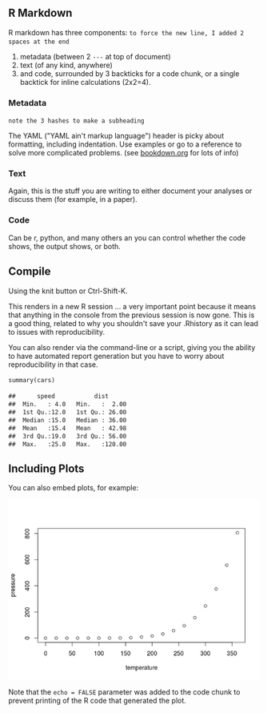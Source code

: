 R Markdown
----------

R markdown has three components:
`to force the new line, I added 2 spaces at the end`  
1. metadata (between 2 `---` at top of document)  
2. text (of any kind, anywhere)  
3. and code, surrounded by 3 backticks for a code chunk, or a single
backtick for inline calculations (2x2=4).

### Metadata

`note the 3 hashes to make a subheading`

The YAML ("YAML ain't markup language") header is picky about
formatting, including indentation. Use examples or go to a reference to
solve more complicated problems. (see [bookdown.org](www.bookdown.org)
for lots of info)

### Text

Again, this is the stuff you are writing to either document your
analyses or discuss them (for example, in a paper).

### Code

Can be r, python, and many others an you can control whether the code
shows, the output shows, or both.

Compile
-------

Using the knit button or Ctrl-Shift-K.

This renders in a new R session ... a very important point because it
means that anything in the console from the previous session is now
gone. This is a good thing, related to why you shouldn't save your
.Rhistory as it can lead to issues with reproducibility.

You can also render via the command-line or a script, giving you the
ability to have automated report generation but you have to worry about
reproducibility in that case.

    summary(cars)

    ##      speed           dist       
    ##  Min.   : 4.0   Min.   :  2.00  
    ##  1st Qu.:12.0   1st Qu.: 26.00  
    ##  Median :15.0   Median : 36.00  
    ##  Mean   :15.4   Mean   : 42.98  
    ##  3rd Qu.:19.0   3rd Qu.: 56.00  
    ##  Max.   :25.0   Max.   :120.00

Including Plots
---------------

You can also embed plots, for example:

![](learnRmd_files/figure-markdown_strict/pressure-1.png)

Note that the `echo = FALSE` parameter was added to the code chunk to
prevent printing of the R code that generated the plot.
